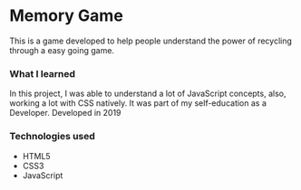 # Memory Game

This is a game developed to help people understand the power of recycling through a easy going game.

### What I learned

In this project, I was able to understand a lot of JavaScript concepts, also, working a lot with CSS natively.
It was part of my self-education as a Developer.
Developed in 2019




### Technologies used



- HTML5
- CSS3
- JavaScript
